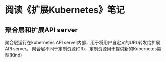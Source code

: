# 阅读《扩展Kubernetes》笔记

## 聚合层和扩展API server

聚合层运行在kubernetes API server内部，用于将用户自定义的URL转发给扩展API server。
聚合层不同于定制资源(CR)，定制资源用于提供新的Kubernetes类型(Kind)
